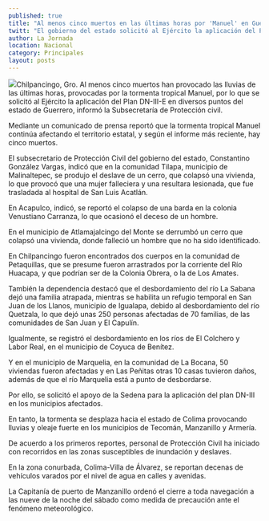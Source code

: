 ```yaml
---
published: true
title: "Al menos cinco muertos en las últimas horas por 'Manuel' en Guerrero"
twitt: "El gobierno del estado solicitó al Ejército la aplicación del Plan DN-III-E en diversos puntos de la entidad."
author: La Jornada
location: Nacional
category: Principales
layout: posts
---
```


![](http://i.imgur.com/onVeSKQm.jpg)Chilpancingo, Gro. Al menos cinco muertos han provocado las lluvias de las últimas horas, provocadas por la tormenta tropical Manuel, por lo que se solicitó al Ejército la aplicación del Plan DN-III-E en diversos puntos del estado de Guerrero, informó la Subsecretaría de Protección civil.

Mediante un comunicado de prensa reportó que la tormenta tropical Manuel continúa afectando el territorio estatal, y según el informe más reciente, hay cinco muertos.

El subsecretario de Protección Civil del gobierno del estado, Constantino González Vargas, indicó que en la comunidad Tilapa, municipio de Malinaltepec, se produjo el deslave de un cerro, que colapsó una vivienda, lo que provocó que una mujer falleciera y una resultara lesionada, que fue trasladada al hospital de San Luis Acatlán.

En Acapulco, indicó, se reportó el colapso de una barda en la colonia Venustiano Carranza, lo que ocasionó el deceso de un hombre.

En el municipio de Atlamajalcingo del Monte se derrumbó un cerro que colapsó una vivienda, donde falleció un hombre que no ha sido identificado.

En Chilpancingo fueron encontrados dos cuerpos en la comunidad de Petaquillas, que se presume fueron arrastrados por la corriente del Río Huacapa, y que podrían ser de la Colonia Obrera, o la de Los Amates.

También la dependencia destacó que el desbordamiento del río La Sabana dejó una familia atrapada, mientras se habilita un refugio temporal en San Juan de los Llanos, municipio de Igualapa, debido al desbordamiento del río Quetzala, lo que dejó unas 250 personas afectadas de 70 familias, de las comunidades de San Juan y El Capulín.

Igualmente, se registró el desbordamiento en los ríos de El Colchero y Labor Real, en el municipio de Coyuca de Benítez.

Y en el municipio de Marquelia, en la comunidad de La Bocana, 50 viviendas fueron afectadas y en Las Peñitas otras 10 casas tuvieron daños, además de que el río Marquelia está a punto de desbordarse.

Por ello, se solicitó el apoyo de la Sedena para la aplicación del plan DN-III en los municipios afectados.

En tanto, la tormenta se desplaza hacia el estado de Colima provocando lluvias y oleaje fuerte en los municipios de Tecomán, Manzanillo y Armería.

De acuerdo a los primeros reportes, personal de Protección Civil ha iniciado con recorridos en las zonas susceptibles de inundación y deslaves.

En la zona conurbada, Colima-Villa de Álvarez, se reportan decenas de vehículos varados por el nivel de agua en calles y avenidas.

La Capitanía de puerto de Manzanillo ordenó el cierre a toda navegación a las nueve de la noche del sábado como medida de precaución ante el fenómeno meteorológico.
